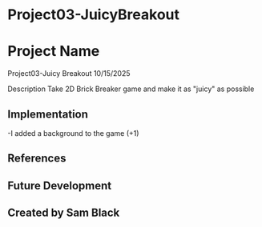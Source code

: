 # Project03-JuicyBreakout

# Project Name
Project03-Juicy Breakout
10/15/2025

Description
Take 2D Brick Breaker game and make it as "juicy" as possible

## Implementation
-I added a background to the game (+1)

## References

## Future Development

## Created by Sam Black 
